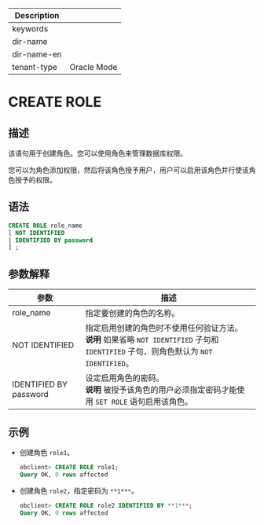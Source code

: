 | Description   |                 |
|---------------|-----------------|
| keywords      |                 |
| dir-name      |                 |
| dir-name-en   |                 |
| tenant-type   | Oracle Mode     |

# CREATE ROLE

## 描述

该语句用于创建角色。您可以使用角色来管理数据库权限。

您可以为角色添加权限，然后将该角色授予用户，用户可以启用该角色并行使该角色授予的权限。

## 语法

```sql
CREATE ROLE role_name
[ NOT IDENTIFIED
| IDENTIFIED BY password
] ;
```

## 参数解释

|           参数           |                                                               描述                                                                |
|------------------------|---------------------------------------------------------------------------------------------------------------------------------|
| role_name              | 指定要创建的角色的名称。                                                                                                                    |
| NOT IDENTIFIED         | 指定启用创建的角色时不使用任何验证方法。<br> **说明**  如果省略 `NOT IDENTIFIED` 子句和 `IDENTIFIED` 子句，则角色默认为 `NOT IDENTIFIED`。 |
| IDENTIFIED BY password | 设定启用角色的密码。<br> **说明**  被授予该角色的用户必须指定密码才能使用 `SET ROLE` 语句启用该角色。                                      |

## 示例

* 创建角色 `role1`。

  ```sql
  obclient> CREATE ROLE role1;
  Query OK, 0 rows affected
  ```

* 创建角色 `role2`，指定密码为 `**1***`。

  ```sql
  obclient> CREATE ROLE role2 IDENTIFIED BY **1***;
  Query OK, 0 rows affected
  ```

